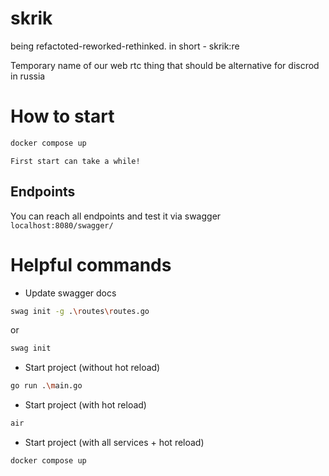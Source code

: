 # skrik

being refactoted-reworked-rethinked. in short - skrik:re


Temporary name of our web rtc thing that should be alternative for discrod in russia

# How to start

```bash
docker compose up
```
`First start can take a while!`
## Endpoints
You can reach all endpoints and test it via swagger
`localhost:8080/swagger/`

# Helpful commands
- Update swagger docs
``` bash
swag init -g .\routes\routes.go
```
or
```bash
swag init
```

- Start project (without hot reload)
```bash
go run .\main.go
```
- Start project (with hot reload)
```bash
air
```
- Start project (with all services + hot reload)
```bash
docker compose up
```
